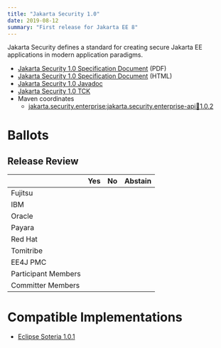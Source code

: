 ```yaml
---
title: "Jakarta Security 1.0"
date: 2019-08-12
summary: "First release for Jakarta EE 8"
---
```

Jakarta Security defines a standard for creating secure Jakarta EE applications in modern application paradigms.

* [Jakarta Security 1.0 Specification Document](./security-spec-1.0.pdf) (PDF)
* [Jakarta Security 1.0 Specification Document](./security-spec-1.0.html) (HTML)
* [Jakarta Security 1.0 Javadoc](./apidocs)
* [Jakarta Security 1.0 TCK](http://download.eclipse.org/ee4j/jakartaee-tck/jakartaee8-eftl/promoted/eclipse-security-tck-1.0.0.zip)
* Maven coordinates
  * [jakarta.security.enterprise:jakarta.security.enterprise-api:jar:1.0.2](https://search.maven.org/artifact/jakarta.security.enterprise/jakarta.security.enterprise-api/1.0.2/jar)

# Ballots

## Release Review

|                       |  Yes    | No      | Abstain  |
|-----------------------|---------|---------|----------|
|Fujitsu                |         |         |          |
|IBM                    |         |         |          |
|Oracle                 |         |         |          |
|Payara                 |         |         |          |
|Red Hat                |         |         |          |
|Tomitribe              |         |         |          |
|EE4J PMC               |         |         |          |
|Participant Members    |         |         |          |
|Committer Members      |         |         |          |


# Compatible Implementations

* [Eclipse Soteria 1.0.1](https://eclipse-ee4j.github.io/soteria)